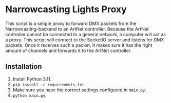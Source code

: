 # Narrowcasting Lights Proxy

This script is a simple proxy to forward DMX packets from the Narrowcasting-backend to an ArtNet controller.
Because the ArtNet controller cannot be connected to a general network, a computer will act as a proxy.
This script will connect to the SocketIO server and listens for DMX packets. Once it receives such a
packet, it makes sure it has the right amount of channels and forwards it to the ArtNet controller.

## Installation
1. Install Python 3.11.
2. `pip install -r requirements.txt`.
3. Make sure you have the correct settings configured in `main.py`.
4. `python main.py`.

